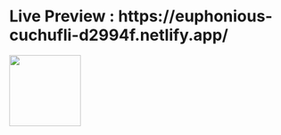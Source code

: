 <h1>Live Preview : https://euphonious-cuchufli-d2994f.netlify.app/</h1>

<img src="https://user-images.githubusercontent.com/112030412/222984211-bc6f42a3-b47b-4995-948e-b7dde09dce25.png" width="128"/>
